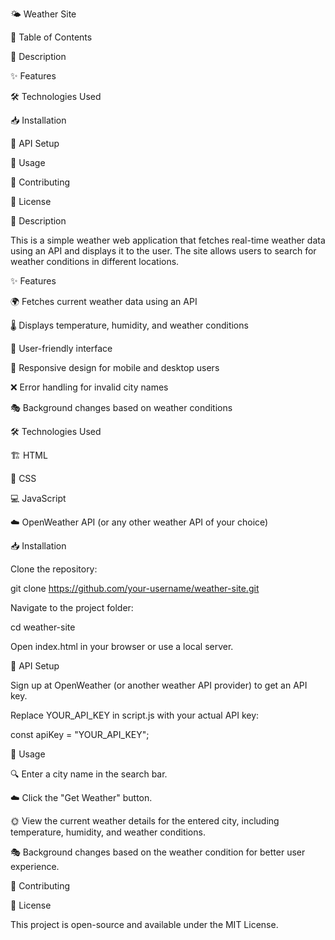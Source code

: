 🌤️ Weather Site

📌 Table of Contents

📖 Description

✨ Features

🛠️ Technologies Used

📥 Installation

🔑 API Setup

🚀 Usage

🤝 Contributing

📜 License

📖 Description

This is a simple weather web application that fetches real-time weather data using an API and displays it to the user. The site allows users to search for weather conditions in different locations.

✨ Features

🌍 Fetches current weather data using an API

🌡️ Displays temperature, humidity, and weather conditions

🎨 User-friendly interface

📱 Responsive design for mobile and desktop users

❌ Error handling for invalid city names

🎭 Background changes based on weather conditions

🛠️ Technologies Used

🏗️ HTML

🎨 CSS

💻 JavaScript

☁️ OpenWeather API (or any other weather API of your choice)

📥 Installation

Clone the repository:

git clone https://github.com/your-username/weather-site.git

Navigate to the project folder:

cd weather-site

Open index.html in your browser or use a local server.

🔑 API Setup

Sign up at OpenWeather (or another weather API provider) to get an API key.

Replace YOUR_API_KEY in script.js with your actual API key:

const apiKey = "YOUR_API_KEY";

🚀 Usage

🔍 Enter a city name in the search bar.

☁️ Click the "Get Weather" button.

🌞 View the current weather details for the entered city, including temperature, humidity, and weather conditions.

🎭 Background changes based on the weather condition for better user experience.

🤝 Contributing



📜 License

This project is open-source and available under the MIT License.
